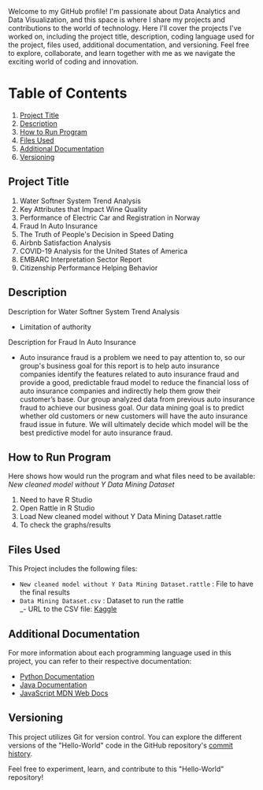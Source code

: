 Welcome to my GitHub profile! I'm passionate about Data Analytics and Data Visualization, and this space is where I share my projects and contributions to the world of technology. Here I'll cover the projects I've worked on, including the project title, description, coding language used for the project, files used, additional documentation, and versioning. Feel free to explore, collaborate, and learn together with me as we navigate the exciting world of coding and innovation.

# Table of Contents
1. [Project Title](#Project-Title)
2. [Description](#description)
3. [How to Run Program](#how-to-run-program)
4. [Files Used](#files-used)
5. [Additional Documentation](#additional-documentation)
6. [Versioning](#versioning)


## **Project Title**
1. Water Softner System Trend Analysis
2. Key Attributes that Impact Wine Quality
3. Performance of Electric Car and Registration in Norway
4. Fraud In Auto Insurance
5. The Truth of People's Decision in Speed Dating
6. Airbnb Satisfaction Analysis
7. COVID-19 Analysis for the United States of America
8. EMBARC Interpretation Sector Report
9. Citizenship Performance Helping Behavior


## **Description**

Description for Water Softner System Trend Analysis
* Limitation of authority

Description for Fraud In Auto Insurance
* Auto insurance fraud is a problem we need to pay attention to, so our group's business goal for this report is to help auto insurance companies identify the features related to auto insurance fraud and provide a good, predictable fraud model to reduce the financial loss of auto insurance companies and indirectly help them grow their customer’s base. Our group analyzed data from previous auto insurance fraud to achieve our business goal. Our data mining goal is to predict whether old customers or new customers will have the auto insurance fraud issue in future. We will ultimately decide which model will be the best predictive model for auto insurance fraud.


## **How to Run Program**
Here shows how would run the program and what files need to be available:\
*New cleaned model without Y Data Mining Dataset*
1. Need to have R Studio
2. Open Rattle in R Studio
3. Load New cleaned model without Y Data Mining Dataset.rattle
4. To check the graphs/results


## **Files Used**
This Project includes the following files:

- `New cleaned model without Y Data Mining Dataset.rattle` : File to have the final results
- `Data Mining Dataset.csv` : Dataset to run the rattle\
_- URL to the CSV file: [Kaggle](https://www.kaggle.com/datasets/arpan129/insurance-fraud-detection)


## **Additional Documentation**
For more information about each programming language used in this project, you can refer to their respective documentation:

- [Python Documentation](https://docs.python.org/3/)
- [Java Documentation](https://docs.oracle.com/en/java/)
- [JavaScript MDN Web Docs](https://developer.mozilla.org/en-US/docs/Web/JavaScript)

## **Versioning**
This project utilizes Git for version control. You can explore the different versions of the "Hello-World" code in the GitHub repository's [commit history](https://github.com/yourusername/hello-world/commits).

Feel free to experiment, learn, and contribute to this "Hello-World" repository!
